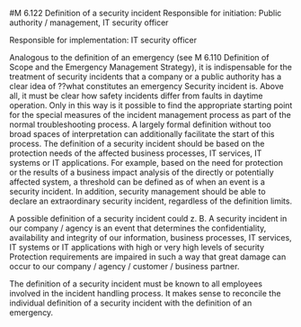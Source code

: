 #M 6.122 Definition of a security incident
Responsible for initiation: Public authority / management, IT security officer

Responsible for implementation: IT security officer

Analogous to the definition of an emergency (see M 6.110 Definition of Scope and the Emergency Management Strategy), it is indispensable for the treatment of security incidents that a company or a public authority has a clear idea of ??what constitutes an emergency Security incident is. Above all, it must be clear how safety incidents differ from faults in daytime operation. Only in this way is it possible to find the appropriate starting point for the special measures of the incident management process as part of the normal troubleshooting process. A largely formal definition without too broad spaces of interpretation can additionally facilitate the start of this process. The definition of a security incident should be based on the protection needs of the affected business processes, IT services, IT systems or IT applications. For example, based on the need for protection or the results of a business impact analysis of the directly or potentially affected system, a threshold can be defined as of when an event is a security incident. In addition, security management should be able to declare an extraordinary security incident, regardless of the definition limits.

A possible definition of a security incident could z. B. A security incident in our company / agency is an event that determines the confidentiality, availability and integrity of our information, business processes, IT services, IT systems or IT applications with high or very high levels of security Protection requirements are impaired in such a way that great damage can occur to our company / agency / customer / business partner.

The definition of a security incident must be known to all employees involved in the incident handling process. It makes sense to reconcile the individual definition of a security incident with the definition of an emergency.



